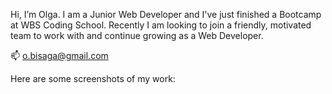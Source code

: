  Hi, I’m Olga.
 I am a Junior Web Developer and I've just finished a Bootcamp at WBS Coding School.
 Recently I am looking to join a friendly, motivated team to work with and continue growing as a Web Developer.

 
📫 o.bisaga@gmail.com


Here are some screenshots of my work:

